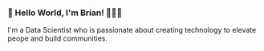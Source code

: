 ### 👋 Hello World, I'm Brian! 👨🏾‍💻

I'm a Data Scientist who is passionate about creating technology to elevate peope and build communities.

<!-- **nzukimutisyo/nzukimutisyo** is a ✨ _special_ ✨ repository because its `README.md` (this file) appears on your GitHub profile.

Here are some ideas to get you started:

- 🔭 I’m currently working on ...
- 🌱 I’m currently learning ...
- 👯 I’m looking to collaborate on ...
- 🤔 I’m looking for help with ...
- 💬 Ask me about ...
- 📫 How to reach me: ...
- 😄 Pronouns: ...
- ⚡ Fun fact: ... -->

